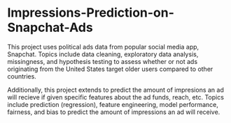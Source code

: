 # Impressions-Prediction-on-Snapchat-Ads

This project uses political ads data from popular social media app, Snapchat. Topics include data cleaning, exploratory data analysis, missingness, and hypothesis testing to assess whether or not ads originating from the United States target older users compared to other countries.

Additionally, this project extends to predict the amount of impresions an ad will recieve if given specific features about the ad funds, reach, etc. Topics include prediction (regression), feature engineering, model performance, fairness, and bias to predict the amount of impressions an ad will receive.

